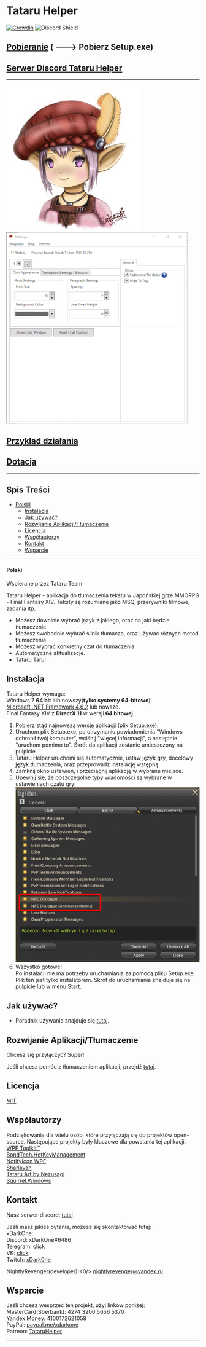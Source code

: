 # Tataru Helper

[![Crowdin](https://badges.crowdin.net/tataru-helper/localized.svg)](https://crowdin.com/project/tataru-helper) ![Discord Shield](https://discordapp.com/api/guilds/592039000538349569/widget.png?style=shield)

## [Pobieranie](https://github.com/NightlyRevenger/TataruHelper/releases/latest) ( \---> Pobierz Setup.exe)

## [Serwer Discord Tataru Helper](https://discord.gg/bSrpbd9)

* * *

![TataruHead](./Tataru_img.png) ![LiveAction](./LiveAction.gif)

## [Przykład działania](https://youtu.be/7HiQXzmkQuw)

## [Dotacja](https://github.com/NightlyRevenger/TataruHelper/blob/master/README.md#support)

* * *

## Spis Treści

* [Polski](#TwójJęzykTutaj) 
   * [Instalacja](#instalacja)
   * [Jak używać?](#jak-używać)
   * [Rozwijanie Aplikacji/Tłumaczenie](#rozwijanie-aplikacji-i-tłumaczenie)
   * [Licencja](#licencja)
   * [Współautorzy](#współautorzy)
   * [Kontakt](#kontakt)
   * [Wsparcie](#wsparcie)

* * *

#### Polski

Wspierane przez Tataru Team

Tataru Helper - aplikacja do tłumaczenia tekstu w Japońskiej grze MMORPG - Final Fantasy XIV. Teksty są rozumiane jako MSQ, przerywniki filmowe, zadania itp.

- Możesz dowolnie wybrać język z jakiego, oraz na jaki będzie tłumaczenie.
- Możesz swobodnie wybrać silnik tłumacza, oraz używać różnych metod tłumaczenia. 
- Możesz wybrać konkretny czat do tłumaczenia. 
- Automatyczne aktualizacje.
- Tataru Taru!

## Instalacja

Tataru Helper wymaga:  
Windows 7 **64 bit** lub nowszy(**tylko systemy 64-bitowe**).  
[Microsoft .NET Framework 4.6.2](https://www.microsoft.com/net/download/dotnet-framework-runtime) lub nowsze.  
Final Fantasy XIV z **DirectX 11** w wersji **64 bitowej**.

1. Pobierz [stąd](https://github.com/NightlyRevenger/TataruHelper/releases/latest) najnowszą wersję aplikacji (plik Setup.exe).
2. Uruchom plik Setup.exe, po otrzymaniu powiadomienia "Windows ochronił twój komputer", wciśnij "więcej informacji", a następnie "uruchom pomimo to". Skrót do aplikacji zostanie umieszczony na pulpicie.
3. Tataru Helper uruchomi się automatycznie, ustaw język gry, docelowy język tłumaczenia, oraz przeprowadź instalację wstępną.
4. Zamknij okno ustawień, i przeciągnij aplikację w wybrane miejsce.
5. Upewnij się, że poszczególne typy wiadomości są wybrane w ustawieniach czatu gry: ![InGameSettings](./InGameSettings.png) 
6. Wszystko gotowe!  
   Po instalacji nie ma potrzeby uruchamiania za pomocą pliku Setup.exe. Plik ten jest tylko instalatorem. Skrót do uruchamiania znajduje się na pulpicie lub w menu Start.

## Jak używać?

- Poradnik używania znajduje się [tutaj](./Guide.MD).

## Rozwijanie Aplikacji/Tłumaczenie

Chcesz się przyłączyć? Super!

Jeśli chcesz pomóc z tłumaczeniem aplikacji, przejdź [tutaj](https://crowdin.com/project/tataru-helper).

## Licencja

[MIT](/LICENSE)

## Współautorzy

Podziękowania dla wielu osób, które przyłączają się do projektów open-source. Następujące projekty były kluczowe dla powstania tej aplikacji:  
[WPF Toolkit™](https://github.com/xceedsoftware/wpftoolkit)  
[BondTech.HotKeyManagement](https://github.com/bondtech/HotKey-Manager-for-WinForm-and-WPF-Apps)  
[NotifyIcon WPF](https://bitbucket.org/hardcodet/notifyicon-wpf/)  
[Sharlayan](https://github.com/FFXIVAPP/sharlayan)  
[Tataru Art by Nezusagi](https://www.deviantart.com/nezusagi)  
[Squirrel.Windows](https://github.com/Squirrel/Squirrel.Windows)

## Kontakt

Nasz serwer discord: [tutaj](https://discord.gg/bSrpbd9)

Jeśli masz jakieś pytania, możesz się skontaktować tutaj:  
xDarkOne:  
Discord: xDarkOne#6486  
Telegram: [click](https://t.me/xDarkOne)  
VK: [click](https://vk.com/velikov_ra)  
Twitch: [xDark0ne](https://www.twitch.tv/xdark0ne)  
  
NightlyRevenger(developer):<0/> <nightlyrevenger@yandex.ru>

## Wsparcie

Jeśli chcesz wesprzeć ten projekt, użyj linków poniżej:  
MasterCard(Sberbank): 4274 3200 5656 5370  
Yandex.Money: [4100172621059](https://money.yandex.ru/to/4100172621059)  
PayPal: [paypal.me/xdarkone](https://www.paypal.me/xdarkone)  
Patreon: [TataruHelper](https://www.patreon.com/TataruHelper)

* * *
